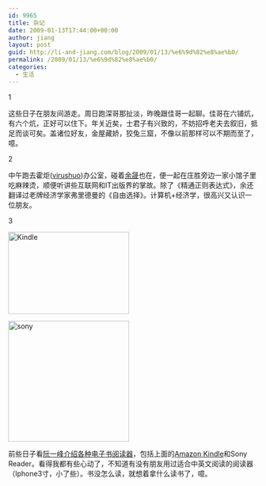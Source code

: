 ```yaml
---
id: 9965
title: 杂记
date: 2009-01-13T17:44:00+00:00
author: jiang
layout: post
guid: http://li-and-jiang.com/blog/2009/01/13/%e6%9d%82%e8%ae%b0/
permalink: /2009/01/13/%e6%9d%82%e8%ae%b0/
categories:
  - 生活
---
```

1 

这些日子在朋友间游走。周日跑深哥那扯淡，昨晚跟佳哥一起聊。佳哥在六铺炕，有六个炕，正好可以住下。年关近矣，士君子有兴致的，不妨招呼老夫去叙旧，抵足而谈可矣。盖诸位好友，金屋藏娇，狡兔三窟，不像以前那样可以不期而至了，噫。 

2 

中午跑去霍炬([virushuo](http://blog.devep.net/virushuo/))办公室，碰着[余晟](http://www.luanxiang.org/blog/)也在，便一起在庄胜旁边一家小馆子里吃麻辣烫，顺便听讲些互联网和IT出版界的掌故。除了《精通正则表达式》，余还翻译过老牌经济学家弗里德曼的《自由选择》。计算机+经济学，很高兴又认识一位朋友。 

3 

[<img style="border-top-width:0px;border-left-width:0px;border-bottom-width:0px;border-right-width:0px" height="166" alt="Kindle" src="http://byfiles.storage.msn.com/y1pFyJo5QdDf9b62tE-FrW3eegkxoqWp6kJwTwNh9XWfUwt9fZPZT1IQq7leW0JjQe0qc14qggCPUM7KdX9XYr-pw?PARTNER=WRITER" width="244" border="0" />](http://byfiles.storage.msn.com/y1po-87koF2nE_CCbfkZ9EdV216RuGjpyjYUT7i0TJ41qfYeFaWtmrbHY9rrTxnKsh7?PARTNER=WRITER) 

[<img style="border-top-width:0px;border-left-width:0px;border-bottom-width:0px;border-right-width:0px" height="244" alt="sony" src="http://byfiles.storage.msn.com/y1p9QVrtWKDaG0Un1hXui1DsEE-DZ0tcoqMbcuJZfsJ4VdCIZRcnQXF2FM5j7yqn_hXa5dpvhTc2YTrGQMxDJycjw?PARTNER=WRITER" width="244" border="0" />](http://byfiles.storage.msn.com/y1pJWJJEPefvJwBvphVHCz6l4FCcAsL4mwhRibkL_Gb0BiSofl9_R4lVJLWrs7C3ClRRndwgCaOPt2R3RQLp5WUgg?PARTNER=WRITER) 

前些日子看<a href="http://www.ruanyifeng.com/blog/2009/01/e-books_start_to_take_hold.html" target="_blank">阮一峰介绍各种电子书阅读器</a>，包括上面的<a href="http://www.amazon.com/gp/product/B000FI73MA/ref=amb_link_7645962_1?pf_rd_m=ATVPDKIKX0DER&pf_rd_s=center-1&pf_rd_r=1STHW2VMZQZ7FT145PK8&pf_rd_t=101&pf_rd_p=467301551&pf_rd_i=507846" target="_blank">Amazon Kindle</a>和Sony Reader。看得我都有些心动了，不知道有没有朋友用过适合中英文阅读的阅读器（Iphone3寸，小了些）。书没怎么读，就想着拿什么读书了，噫。